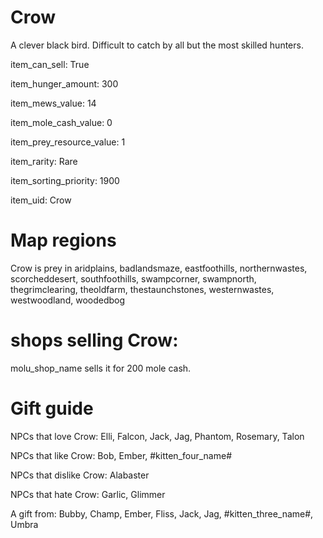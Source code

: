 # Crow

A clever black bird. Difficult to catch by all but the most skilled hunters.

item_can_sell: True

item_hunger_amount: 300

item_mews_value: 14

item_mole_cash_value: 0

item_prey_resource_value: 1

item_rarity: Rare

item_sorting_priority: 1900

item_uid: Crow

# Map regions

Crow is prey in aridplains, badlandsmaze, eastfoothills, northernwastes, scorcheddesert, southfoothills, swampcorner, swampnorth, thegrimclearing, theoldfarm, thestaunchstones, westernwastes, westwoodland, woodedbog

# shops selling Crow:

molu_shop_name sells it for 200 mole cash.

# Gift guide

NPCs that love Crow: Elli, Falcon, Jack, Jag, Phantom, Rosemary, Talon

NPCs that like Crow: Bob, Ember, #kitten_four_name#

NPCs that dislike Crow: Alabaster

NPCs that hate Crow: Garlic, Glimmer

A gift from: Bubby, Champ, Ember, Fliss, Jack, Jag, #kitten_three_name#, Umbra